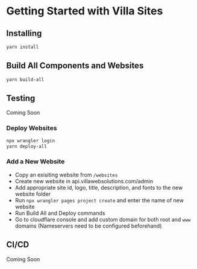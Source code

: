 # Getting Started with Villa Sites

## Installing
```bash
yarn install
```

## Build All Components and Websites

```bash
yarn build-all
```

## Testing

Coming Soon

### Deploy Websites

```bash
npx wrangler login
yarn deploy-all
```

### Add a New Website

- Copy an exisiting website from `/websites`
- Create new website in api.villawebsolutions.com/admin
- Add appropriate site id, logo, title, description, and fonts to the new website folder
- Run `npx wrangler pages project create` and enter the name of new website
- Run Build All and Deploy commands
- Go to cloudflare console and add custom domain for both root and `www` domains (Nameservers need to be configured beforehand)

## CI/CD

Coming Soon